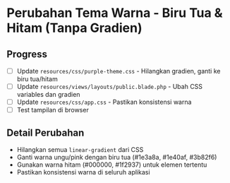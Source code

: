 # Perubahan Tema Warna - Biru Tua & Hitam (Tanpa Gradien)

## Progress
- [ ] Update `resources/css/purple-theme.css` - Hilangkan gradien, ganti ke biru tua/hitam
- [ ] Update `resources/views/layouts/public.blade.php` - Ubah CSS variables dan gradien
- [ ] Update `resources/css/app.css` - Pastikan konsistensi warna
- [ ] Test tampilan di browser

## Detail Perubahan
- Hilangkan semua `linear-gradient` dari CSS
- Ganti warna ungu/pink dengan biru tua (#1e3a8a, #1e40af, #3b82f6)
- Gunakan warna hitam (#000000, #1f2937) untuk elemen tertentu
- Pastikan konsistensi warna di seluruh aplikasi
